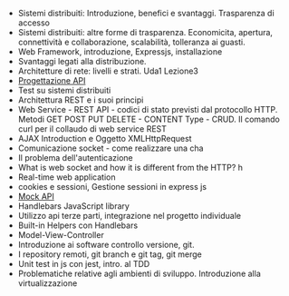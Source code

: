 - Sistemi distribuiti: Introduzione, benefici e svantaggi. Trasparenza di accesso
- Sistemi distribuiti: altre forme di trasparenza. Economicita, apertura, connettività e collaborazione, scalabilità, tolleranza ai guasti.
- Web Framework, introduzione, Expressjs, installazione
- Svantaggi legati alla distribuzione.
- Architetture di rete: livelli e strati. Uda1 Lezione3
- [Progettazione API](progettazione-api.md)
- Test su sistemi distribuiti
- Architettura REST e i suoi principi
- Web Service - REST API - codici di stato previsti dal protocollo HTTP. Metodi GET POST PUT DELETE - CONTENT Type - CRUD. Il comando curl per il collaudo di web service REST
- AJAX Introduction e Oggetto XMLHttpRequest
- Comunicazione socket - come realizzare una cha
- Il problema dell'autenticazione
- What is web socket and how it is different from the HTTP? h
- Real-time web application
- cookies e sessioni, Gestione sessioni in express js
- [Mock API](mock-api.md)
- Handlebars JavaScript library
- Utilizzo api terze parti, integrazione nel progetto individuale
- Built-in Helpers con Handlebars
- Model-View-Controller
- Introduzione ai software controllo versione, git.
- I repository remoti, git branch e git tag, git merge
- Unit test in js con jest, intro. al TDD
- Problematiche relative agli ambienti di sviluppo. Introduzione alla virtualizzazione
